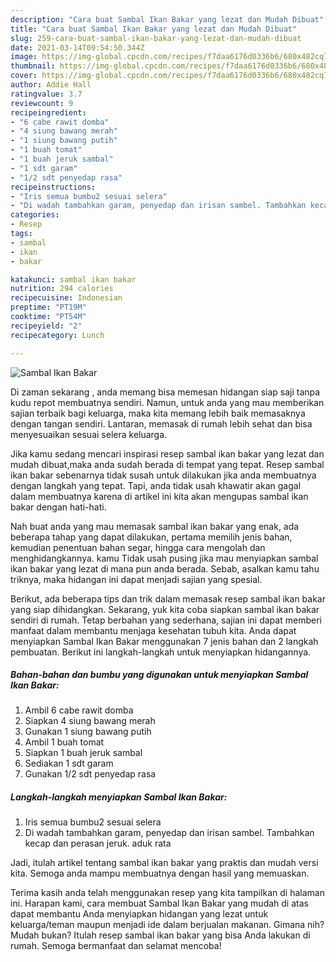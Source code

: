 ```yaml
---
description: "Cara buat Sambal Ikan Bakar yang lezat dan Mudah Dibuat"
title: "Cara buat Sambal Ikan Bakar yang lezat dan Mudah Dibuat"
slug: 259-cara-buat-sambal-ikan-bakar-yang-lezat-dan-mudah-dibuat
date: 2021-03-14T09:54:50.344Z
image: https://img-global.cpcdn.com/recipes/f7daa6176d0336b6/680x482cq70/sambal-ikan-bakar-foto-resep-utama.jpg
thumbnail: https://img-global.cpcdn.com/recipes/f7daa6176d0336b6/680x482cq70/sambal-ikan-bakar-foto-resep-utama.jpg
cover: https://img-global.cpcdn.com/recipes/f7daa6176d0336b6/680x482cq70/sambal-ikan-bakar-foto-resep-utama.jpg
author: Addie Hall
ratingvalue: 3.7
reviewcount: 9
recipeingredient:
- "6 cabe rawit domba"
- "4 siung bawang merah"
- "1 siung bawang putih"
- "1 buah tomat"
- "1 buah jeruk sambal"
- "1 sdt garam"
- "1/2 sdt penyedap rasa"
recipeinstructions:
- "Iris semua bumbu2 sesuai selera"
- "Di wadah tambahkan garam, penyedap dan irisan sambel. Tambahkan kecap dan perasan jeruk. aduk rata"
categories:
- Resep
tags:
- sambal
- ikan
- bakar

katakunci: sambal ikan bakar 
nutrition: 294 calories
recipecuisine: Indonesian
preptime: "PT19M"
cooktime: "PT54M"
recipeyield: "2"
recipecategory: Lunch

---
```



![Sambal Ikan Bakar](https://img-global.cpcdn.com/recipes/f7daa6176d0336b6/680x482cq70/sambal-ikan-bakar-foto-resep-utama.jpg)

Di zaman  sekarang , anda memang bisa memesan hidangan siap saji tanpa kudu repot membuatnya sendiri. Namun, untuk anda yang mau memberikan sajian terbaik bagi keluarga, maka kita memang lebih baik memasaknya dengan tangan sendiri. Lantaran, memasak di rumah lebih sehat dan bisa menyesuaikan sesuai selera keluarga.

Jika kamu sedang mencari inspirasi resep sambal ikan bakar yang lezat dan mudah dibuat,maka anda sudah berada di tempat yang tepat. Resep sambal ikan bakar  sebenarnya tidak susah untuk dilakukan jika anda membuatnya dengan langkah yang tepat. Tapi, anda tidak usah khawatir akan gagal dalam membuatnya 
karena di artikel ini kita akan mengupas sambal ikan bakar dengan hati-hati.  



Nah buat anda yang mau memasak sambal ikan bakar yang enak, ada beberapa tahap yang dapat dilakukan, pertama memilih jenis bahan, kemudian penentuan bahan segar, hingga cara mengolah dan menghidangkannya. kamu Tidak usah pusing jika mau menyiapkan sambal ikan bakar yang lezat di mana pun anda berada. Sebab, asalkan kamu  tahu triknya, maka hidangan ini dapat menjadi sajian yang spesial.

Berikut, ada beberapa tips dan trik dalam memasak resep sambal ikan bakar yang siap dihidangkan. Sekarang, yuk kita coba siapkan sambal ikan bakar sendiri di rumah. Tetap berbahan yang sederhana, sajian ini dapat memberi manfaat dalam membantu menjaga kesehatan tubuh kita. Anda dapat menyiapkan Sambal Ikan Bakar menggunakan 7 jenis bahan dan 2 langkah pembuatan. Berikut ini langkah-langkah untuk menyiapkan hidangannya.

<!--inarticleads1-->

##### Bahan-bahan dan bumbu yang digunakan untuk menyiapkan Sambal Ikan Bakar:

1. Ambil 6 cabe rawit domba
1. Siapkan 4 siung bawang merah
1. Gunakan 1 siung bawang putih
1. Ambil 1 buah tomat
1. Siapkan 1 buah jeruk sambal
1. Sediakan 1 sdt garam
1. Gunakan 1/2 sdt penyedap rasa




<!--inarticleads2-->

##### Langkah-langkah menyiapkan Sambal Ikan Bakar:

1. Iris semua bumbu2 sesuai selera
1. Di wadah tambahkan garam, penyedap dan irisan sambel. Tambahkan kecap dan perasan jeruk. aduk rata




Jadi, itulah artikel tentang  sambal ikan bakar  yang praktis dan mudah versi kita. Semoga anda mampu membuatnya dengan hasil yang memuaskan. 

Terima kasih anda telah menggunakan resep yang kita tampilkan di halaman ini. Harapan kami, cara membuat  Sambal Ikan Bakar yang mudah di atas dapat membantu Anda menyiapkan hidangan yang lezat untuk keluarga/teman maupun menjadi ide dalam berjualan makanan. Gimana nih? Mudah bukan? Itulah resep sambal ikan bakar yang bisa Anda lakukan di rumah. Semoga bermanfaat dan selamat mencoba!

